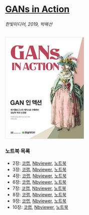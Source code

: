 # [GANs in Action](http://bit.ly/gan-in-action)
###### 한빛미디어, 2019, 박해선

<img src="/img/GANs_in_Action_cover.png" width="50%">

### 노트북 목록

* 2장: [코랩](https://colab.research.google.com/github/rickiepark/gans-in-action/blob/master/chapter-2/Chapter_2_Autoencoder.ipynb), [Nbviewer](https://nbviewer.jupyter.org/github/rickiepark/gans-in-action/blob/master/chapter-2/Chapter_2_Autoencoder.ipynb), [노트북](https://github.com/rickiepark/gans-in-action/blob/master/chapter-2/Chapter_2_Autoencoder.ipynb)
* 3장: [코랩](https://colab.research.google.com/github/rickiepark/gans-in-action/blob/master/chapter-3/Chapter_3_GAN.ipynb), [Nbviewer](https://nbviewer.jupyter.org/github/rickiepark/gans-in-action/blob/master/chapter-3/Chapter_3_GAN.ipynb), [노트북](https://github.com/rickiepark/gans-in-action/blob/master/chapter-3/Chapter_3_GAN.ipynb)
* 4장: [코랩](https://colab.research.google.com/github/rickiepark/gans-in-action/blob/master/chapter-4/Chapter_4_DCGAN.ipynb), [Nbviewer](https://nbviewer.jupyter.org/github/rickiepark/gans-in-action/blob/master/chapter-4/Chapter_4_DCGAN.ipynb), [노트북](https://github.com/rickiepark/gans-in-action/blob/master/chapter-4/Chapter_4_DCGAN.ipynb)
* 6장: [코랩](https://colab.research.google.com/github/rickiepark/gans-in-action/blob/master/chapter-6/Chapter_6_ProGAN.ipynb), [Nbviewer](https://nbviewer.jupyter.org/github/rickiepark/gans-in-action/blob/master/chapter-6/Chapter_6_ProGAN.ipynb), [노트북](https://github.com/rickiepark/gans-in-action/blob/master/chapter-6/Chapter_6_ProGAN.ipynb)
* 7장: [코랩](https://colab.research.google.com/github/rickiepark/gans-in-action/blob/master/chapter-7/Chapter_7_SGAN.ipynb), [Nbviewer](https://nbviewer.jupyter.org/github/rickiepark/gans-in-action/blob/master/chapter-7/Chapter_7_SGAN.ipynb), [노트북](https://github.com/rickiepark/gans-in-action/blob/master/chapter-7/Chapter_7_SGAN.ipynb)
* 8장: [코랩](https://colab.research.google.com/github/rickiepark/gans-in-action/blob/master/chapter-8/Chapter_8_CGAN.ipynb), [Nbviewer](https://nbviewer.jupyter.org/github/rickiepark/gans-in-action/blob/master/chapter-8/Chapter_8_CGAN.ipynb), [노트북](https://github.com/rickiepark/gans-in-action/blob/master/chapter-8/Chapter_8_CGAN.ipynb)
* 9장: [코랩](https://colab.research.google.com/github/rickiepark/gans-in-action/blob/master/chapter-9/Chapter9_CycleGAN.ipynb), [Nbviewer](https://nbviewer.jupyter.org/github/rickiepark/gans-in-action/blob/master/chapter-9/Chapter9_CycleGAN.ipynb), [노트북](https://github.com/rickiepark/gans-in-action/blob/master/chapter-9/Chapter9_CycleGAN.ipynb)
* 10장: [코랩](https://colab.research.google.com/github/rickiepark/gans-in-action/blob/master/chapter-10/Chapter10_Adversarial_Examples.ipynb), [Nbviewer](https://nbviewer.jupyter.org/github/rickiepark/gans-in-action/blob/master/chapter-10/Chapter10_Adversarial_Examples.ipynb), [노트북](https://github.com/rickiepark/gans-in-action/blob/master/chapter-10/Chapter10_Adversarial_Examples.ipynb)
